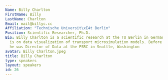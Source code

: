 ```yaml
---
Name: Billy Charlton
FirstName: Billy
LastName: Charlton
Email: mail@billyc.cc
Affiliation: "Technische Universit\xE4t Berlin"
Position: Scientific Researcher, Ph.D.
Bio: Billy Charlton is a scientific research at the TU Berlin in Germany. His focus
  is on data visualization of transport microsimulation models. Before coming to Berlin
  he was Director of Data at the PSRC in Seattle, Washington
avatar: Billy Charlton.jpeg
title: Billy Charlton
type: speakers
layout: speakers
id: 26
---
```

